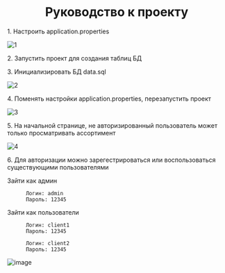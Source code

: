 <h1 align="center">Руководство к проекту</h1>
<p>1. Настроить application.properties</p> 

![1](https://github.com/ilyakharenkov/egar-repository/assets/100045092/dcd3ef79-121e-4875-8825-23ca62047147)

<p>2. Запустить проект для создания таблиц БД</p> 

<p>3. Инициализировать БД data.sql</p> 

![2](https://github.com/ilyakharenkov/egar-repository/assets/100045092/2ff19639-6ef6-4dc7-9a81-f57490f68566)

<p>4. Поменять настройки application.properties, перезапустить проект</p> 

![3](https://github.com/ilyakharenkov/egar-repository/assets/100045092/83e1a6f8-afa4-4fcd-be50-f3545248cf0b)

<p>5. На начальной странице, не авторизированный пользователь может только просматривать ассортимент</p> 

![4](https://github.com/ilyakharenkov/egar-repository/assets/100045092/a4ed783f-265a-4e82-8b0f-b77e102ec027)

<p>6. Для авторизации можно зарегестрироваться или воспользоваться существующими пользователями</p>  

Зайти как админ

          Логин: admin
          Пароль: 12345  
          
Зайти как пользователи
        
          Логин: client1
          Пароль: 12345    
          
          Логин: client2
          Пароль: 12345


![image](https://github.com/ilyakharenkov/egar-repository/assets/100045092/3a7f6b44-987e-440b-92a0-6d944d19dcc7)


